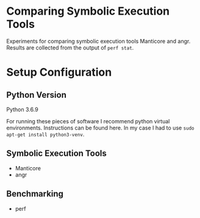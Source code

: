 # Comparing Symbolic Execution Tools
Experiments for comparing symbolic execution tools Manticore and angr. Results are collected from the output of `perf stat`.

# Setup Configuration

## Python Version
Python 3.6.9

For running these pieces of software I recommend python virtual environments. Instructions can be found here. In my case I had to use `sudo apt-get install python3-venv`.

## Symbolic Execution Tools
* Manticore
* angr

## Benchmarking
* perf
